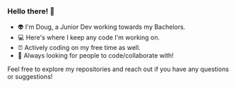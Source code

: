 ### Hello there! 👋

- 👽 I'm Doug, a Junior Dev working towards my Bachelors.
- 💻 Here's where I keep any code I'm working on.
- ⏰ Actively coding on my free time as well.
- 💼 Always looking for people to code/collaborate with!

Feel free to explore my repositories and reach out if you have any questions or suggestions!
